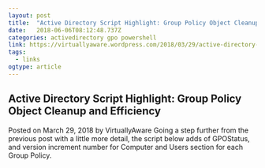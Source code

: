```yaml
---
layout: post 
title:  "Active Directory Script Highlight: Group Policy Object Cleanup and Efficiency | VirtuallyAware" 
date:   2018-06-06T08:12:48.737Z 
categories: activedirectory gpo powershell
link: https://virtuallyaware.wordpress.com/2018/03/29/active-directory-script-highlight-group-policy-object-cleanup-and-efficiency/ 
tags:
  - links
ogtype: article 
---
```


## Active Directory Script Highlight: Group Policy Object Cleanup and Efficiency
Posted on March 29, 2018 by VirtuallyAware
Going a step further from the previous post with a little more detail, the script below adds of GPOStatus, and version increment number for Computer and Users section for each Group Policy.